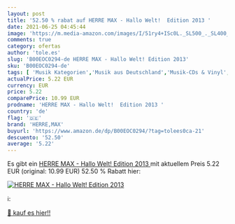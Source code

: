 ```yaml
---
layout: post
title: '52.50 % rabat auf HERRE MAX - Hallo Welt!  Edition 2013 '
date: 2021-06-25 04:45:44
image: 'https://m.media-amazon.com/images/I/51ry4+ISc0L._SL500_._SL400_.jpg'
comments: true
category: ofertas
author: 'tole.es'
slug: 'B00EOC0294-de HERRE MAX - Hallo Welt! Edition 2013'
sku: 'B00EOC0294-de'
tags: [ 'Musik Kategorien','Musik aus Deutschland','Musik-CDs & Vinyl','Pop','R&B & Soul','Rap & Hip-Hop aus Deutschland','Soul','herre,max', ]
actualPrice: 5.22 EUR
currency: EUR
price: 5.22
comparePrice: 10.99 EUR
prodname: 'HERRE MAX - Hallo Welt!  Edition 2013 '
country: 'de'
flag: '🇩🇪'
brand: 'HERRE,MAX'
buyurl: 'https://www.amazon.de/dp/B00EOC0294/?tag=tolees0ca-21'
descuento: '52.50'
average: '5.22'
---
```


Es gibt ein [HERRE MAX - Hallo Welt!  Edition 2013 ](https://www.amazon.de/dp/B00EOC0294/?tag=tolees0ca-21) mit aktuellem Preis 5.22 EUR (original: 10.99 EUR) 52.50 % Rabatt hier:

[![HERRE MAX - Hallo Welt!  Edition 2013 ](https://m.media-amazon.com/images/I/51ry4+ISc0L._SL500_._SL400_.jpg)](https://www.amazon.de/dp/B00EOC0294/?tag=tolees0ca-21)

ℹ️:


[🛒 kauf es hier!!](https://www.amazon.de/dp/B00EOC0294/?tag=tolees0ca-21)
